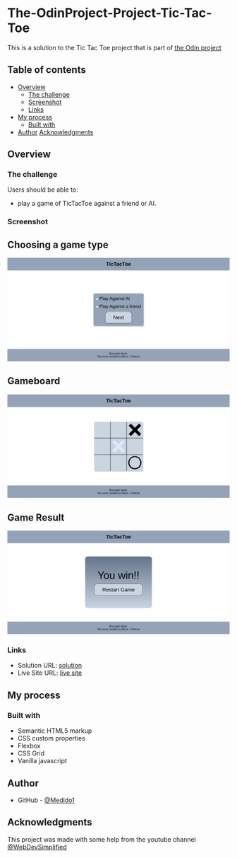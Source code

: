 # The-OdinProject-Project-Tic-Tac-Toe

This is a solution to the Tic Tac Toe project that is part of <a href="https://www.theodinproject.com/lessons/node-path-javascript-tic-tac-toe" target="_blank">the Odin project</a>

## Table of contents

- [Overview](#overview)
  - [The challenge](#the-challenge)
  - [Screenshot](#screenshot)
  - [Links](#links)
- [My process](#my-process)
  - [Built with](#built-with)
- [Author](#author)
  [Acknowledgments](#acknowledgments)

## Overview

### The challenge

Users should be able to:

- play a game of TicTacToe against a friend or AI.

### Screenshot

## Choosing a game type

![](./img/gametype.png)

## Gameboard

![](./img/gameboard.png)

## Game Result

![](./img/gameresult.png)

### Links

- Solution URL: [solution](https://github.com/Medido1/The-OdinProject-Project-Tic-Tac-Toe)
- Live Site URL: [live site](https://medido1.github.io/The-OdinProject-Project-Tic-Tac-Toe/)

## My process

### Built with

- Semantic HTML5 markup
- CSS custom properties
- Flexbox
- CSS Grid
- Vanilla javascript

## Author

- GitHub - [@Medido1](https://github.com/Medido1)

## Acknowledgments

This project was made with some help from the youtube channel [@WebDevSimplified](https://www.youtube.com/@WebDevSimplified)
